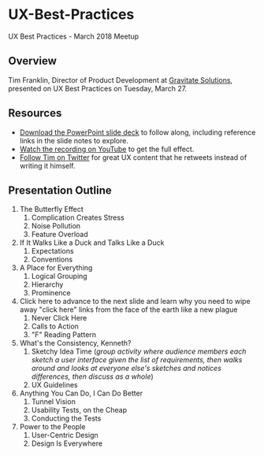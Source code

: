# UX-Best-Practices
UX Best Practices - March 2018 Meetup

## Overview

Tim Franklin, Director of Product Development at [Gravitate Solutions](http://www.gravitatesolutions.com), presented on UX Best Practices on Tuesday, March 27.

## Resources

* [Download the PowerPoint slide deck](https://github.com/sgfdotnet/UX-Best-Practices/blob/master/UX%20Best%20Practices%202018.pptx) to follow along, including reference links in the slide notes to explore.
* [Watch the recording on YouTube](https://www.youtube.com/watch?v=L1ZeLUvsSYA) to get the full effect.
* [Follow Tim on Twitter](https://twitter.com/pureux) for great UX content that he retweets instead of writing it himself.

## Presentation Outline

1. The Butterfly Effect
    1. Complication Creates Stress
    1. Noise Pollution
    1. Feature Overload
1. If It Walks Like a Duck and Talks Like a Duck
    1. Expectations
    1. Conventions
1. A Place for Everything
    1. Logical Grouping
    1. Hierarchy
    1. Prominence
1. Click here to advance to the next slide and learn why  you need to wipe away "click here" links from the face of the earth like a new plague
    1. Never Click Here
    1. Calls to Action
    1. "F" Reading Pattern
1. What's the Consistency, Kenneth?
    1. Sketchy Idea Time (*group activity where audience members each sketch a user interface given the list of requirements, then walks around and looks at everyone else's sketches and notices differences, then discuss as a whole*)
    1. UX Guidelines
1. Anything You Can Do, I Can Do Better
    1. Tunnel Vision
    1. Usability Tests, on the Cheap
    1. Conducting the Tests
1. Power to the People
    1. User-Centric Design
    1. Design Is Everywhere
